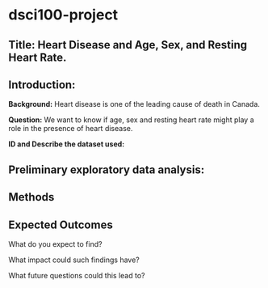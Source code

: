 # dsci100-project

## Title: Heart Disease and Age, Sex, and Resting Heart Rate.

## Introduction:

**Background:** Heart disease is one of the leading cause of death in Canada.

**Question:** We want to know if age, sex and resting heart rate might play a role in the presence of heart disease. 

**ID and Describe the dataset used:**

## Preliminary exploratory data analysis:


## Methods


## Expected Outcomes

What do you expect to find?

What impact could such findings have?

What future questions could this lead to?